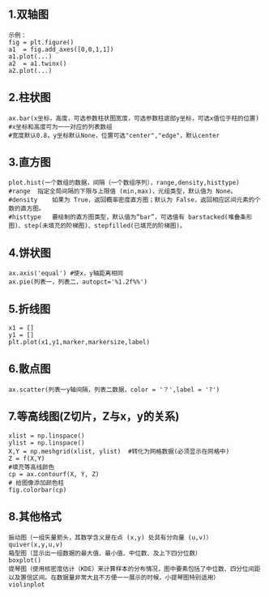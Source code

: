   1.双轴图
  ------
    示例：
    fig = plt.figure()
    a1  = fig.add_axes([0,0,1,1])
    a1.plot(...)
    a2  = a1.twinx()
    a2.plot(...)
    
  2.柱状图
  ------
    ax.bar(x坐标，高度，可选参数柱状图宽度，可选参数柱底部y坐标，可选x值位于柱的位置)
    #x坐标和高度可为一一对应的列表数组
    #宽度默认0.8，y坐标默认None，位置可选"center","edge"，默认center
    
  3.直方图
  ------
    plot.hist(一个数组的数据，间隔（一个数组序列），range,density,histtype)
    #range	指定全局间隔的下限与上限值 (min,max)，元组类型，默认值为 None。
    #density	如果为 True，返回概率密度直方图；默认为 False，返回相应区间元素的个数的直方图。
    #histtype	要绘制的直方图类型，默认值为“bar”，可选值有 barstacked(堆叠条形图)、step(未填充的阶梯图)、stepfilled(已填充的阶梯图)。
    
  4.饼状图
  ------
    ax.axis('equal') #使x，y轴距离相同
    ax.pie(列表一，列表二，autopct='%1.2f%%')
  
  5.折线图
  ------
    x1 = []
    y1 = []
    plt.plot(x1,y1,marker,markersize,label)
    
  6.散点图
  ------
    ax.scatter(列表一y轴间隔，列表二数据，color = '？',label = '?')
    
  7.等高线图(Z切片，Z与x，y的关系)
  ------
    xlist = np.linspace()
    ylist = np.linspace()
    X,Y = np.meshgrid(xlist, ylist)  #转化为网格数据(必须显示在网格中)
    Z = f(X,Y)
    #填充等高线颜色
    cp = ax.contourf(X, Y, Z)
    # 给图像添加颜色柱
    fig.colorbar(cp)
    
  8.其他格式
  ------
    振动图（一组矢量箭头，其数学含义是在点 (x,y) 处具有分向量 (u,v)）
    quiver(x,y,u,v)
    箱型图（显示出一组数据的最大值、最小值、中位数、及上下四分位数）
    boxplot()
    提琴图（使用核密度估计（KDE）来计算样本的分布情况，图中要素包括了中位数、四分位间距以及置信区间。在数据量非常大且不方便一一展示的时候，小提琴图特别适用）
    violinplot
